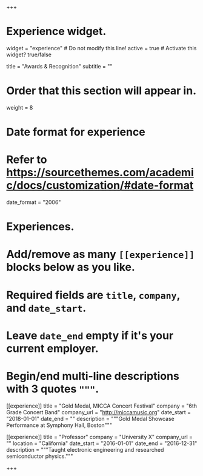 +++
# Experience widget.
widget = "experience"  # Do not modify this line!
active = true  # Activate this widget? true/false

title = "Awards & Recognition"
subtitle = ""

# Order that this section will appear in.
weight = 8

# Date format for experience
#   Refer to https://sourcethemes.com/academic/docs/customization/#date-format
date_format = "2006"

# Experiences.
#   Add/remove as many `[[experience]]` blocks below as you like.
#   Required fields are `title`, `company`, and `date_start`.
#   Leave `date_end` empty if it's your current employer.
#   Begin/end multi-line descriptions with 3 quotes `"""`.
[[experience]]
  title = "Gold Medal, MICCA Concert Festival"
  company = "6th Grade Concert Band"
  company_url = "http://miccamusic.org"
  date_start = "2018-01-01"
  date_end = ""
  description = """Gold Medal Showcase Performance at Symphony Hall, Boston"""

[[experience]]
  title = "Professor"
  company = "University X"
  company_url = ""
  location = "California"
  date_start = "2016-01-01"
  date_end = "2016-12-31"
  description = """Taught electronic engineering and researched semiconductor physics."""

+++
